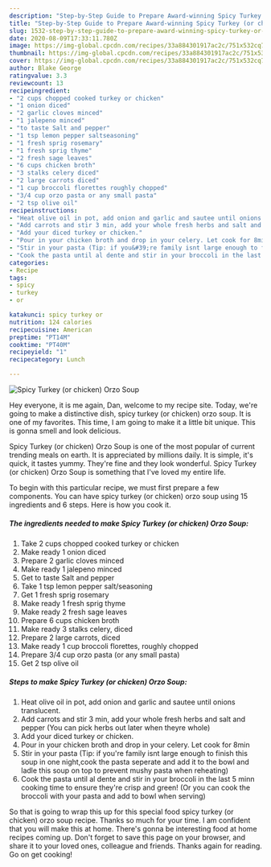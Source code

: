 ```yaml
---
description: "Step-by-Step Guide to Prepare Award-winning Spicy Turkey (or chicken) Orzo Soup"
title: "Step-by-Step Guide to Prepare Award-winning Spicy Turkey (or chicken) Orzo Soup"
slug: 1532-step-by-step-guide-to-prepare-award-winning-spicy-turkey-or-chicken-orzo-soup
date: 2020-08-09T17:33:11.780Z
image: https://img-global.cpcdn.com/recipes/33a884301917ac2c/751x532cq70/spicy-turkey-or-chicken-orzo-soup-recipe-main-photo.jpg
thumbnail: https://img-global.cpcdn.com/recipes/33a884301917ac2c/751x532cq70/spicy-turkey-or-chicken-orzo-soup-recipe-main-photo.jpg
cover: https://img-global.cpcdn.com/recipes/33a884301917ac2c/751x532cq70/spicy-turkey-or-chicken-orzo-soup-recipe-main-photo.jpg
author: Blake George
ratingvalue: 3.3
reviewcount: 13
recipeingredient:
- "2 cups chopped cooked turkey or chicken"
- "1 onion diced"
- "2 garlic cloves minced"
- "1 jalepeno minced"
- "to taste Salt and pepper"
- "1 tsp lemon pepper saltseasoning"
- "1 fresh sprig rosemary"
- "1 fresh sprig thyme"
- "2 fresh sage leaves"
- "6 cups chicken broth"
- "3 stalks celery diced"
- "2 large carrots diced"
- "1 cup broccoli florettes roughly chopped"
- "3/4 cup orzo pasta or any small pasta"
- "2 tsp olive oil"
recipeinstructions:
- "Heat olive oil in pot, add onion and garlic and sautee until onions translucent."
- "Add carrots and stir 3 min, add your whole fresh herbs and salt and pepper (You can pick herbs out later when theyre whole)"
- "Add your diced turkey or chicken."
- "Pour in your chicken broth and drop in your celery. Let cook for 8min"
- "Stir in your pasta (Tip: if you&#39;re family isnt large enough to finish this soup in one night,cook the pasta seperate and add it to the bowl and ladle this soup on top to prevent mushy pasta when reheating)"
- "Cook the pasta until al dente and stir in your broccoli in the last 5 minn cooking time to ensure they&#39;re crisp and green! (Or you can cook the broccoli with your pasta and add to bowl when serving)"
categories:
- Recipe
tags:
- spicy
- turkey
- or

katakunci: spicy turkey or 
nutrition: 124 calories
recipecuisine: American
preptime: "PT14M"
cooktime: "PT40M"
recipeyield: "1"
recipecategory: Lunch

---
```



![Spicy Turkey (or chicken) Orzo Soup](https://img-global.cpcdn.com/recipes/33a884301917ac2c/751x532cq70/spicy-turkey-or-chicken-orzo-soup-recipe-main-photo.jpg)

Hey everyone, it is me again, Dan, welcome to my recipe site. Today, we're going to make a distinctive dish, spicy turkey (or chicken) orzo soup. It is one of my favorites. This time, I am going to make it a little bit unique. This is gonna smell and look delicious.

Spicy Turkey (or chicken) Orzo Soup is one of the most popular of current trending meals on earth. It is appreciated by millions daily. It is simple, it's quick, it tastes yummy. They're fine and they look wonderful. Spicy Turkey (or chicken) Orzo Soup is something that I've loved my entire life.




To begin with this particular recipe, we must first prepare a few components. You can have spicy turkey (or chicken) orzo soup using 15 ingredients and 6 steps. Here is how you cook it.

<!--inarticleads1-->

##### The ingredients needed to make Spicy Turkey (or chicken) Orzo Soup:

1. Take 2 cups chopped cooked turkey or chicken
1. Make ready 1 onion diced
1. Prepare 2 garlic cloves minced
1. Make ready 1 jalepeno minced
1. Get to taste Salt and pepper
1. Take 1 tsp lemon pepper salt/seasoning
1. Get 1 fresh sprig rosemary
1. Make ready 1 fresh sprig thyme
1. Make ready 2 fresh sage leaves
1. Prepare 6 cups chicken broth
1. Make ready 3 stalks celery, diced
1. Prepare 2 large carrots, diced
1. Make ready 1 cup broccoli florettes, roughly chopped
1. Prepare 3/4 cup orzo pasta (or any small pasta)
1. Get 2 tsp olive oil




<!--inarticleads2-->

##### Steps to make Spicy Turkey (or chicken) Orzo Soup:

1. Heat olive oil in pot, add onion and garlic and sautee until onions translucent.
1. Add carrots and stir 3 min, add your whole fresh herbs and salt and pepper (You can pick herbs out later when theyre whole)
1. Add your diced turkey or chicken.
1. Pour in your chicken broth and drop in your celery. Let cook for 8min
1. Stir in your pasta (Tip: if you&#39;re family isnt large enough to finish this soup in one night,cook the pasta seperate and add it to the bowl and ladle this soup on top to prevent mushy pasta when reheating)
1. Cook the pasta until al dente and stir in your broccoli in the last 5 minn cooking time to ensure they&#39;re crisp and green! (Or you can cook the broccoli with your pasta and add to bowl when serving)




So that is going to wrap this up for this special food spicy turkey (or chicken) orzo soup recipe. Thanks so much for your time. I am confident that you will make this at home. There's gonna be interesting food at home recipes coming up. Don't forget to save this page on your browser, and share it to your loved ones, colleague and friends. Thanks again for reading. Go on get cooking!
